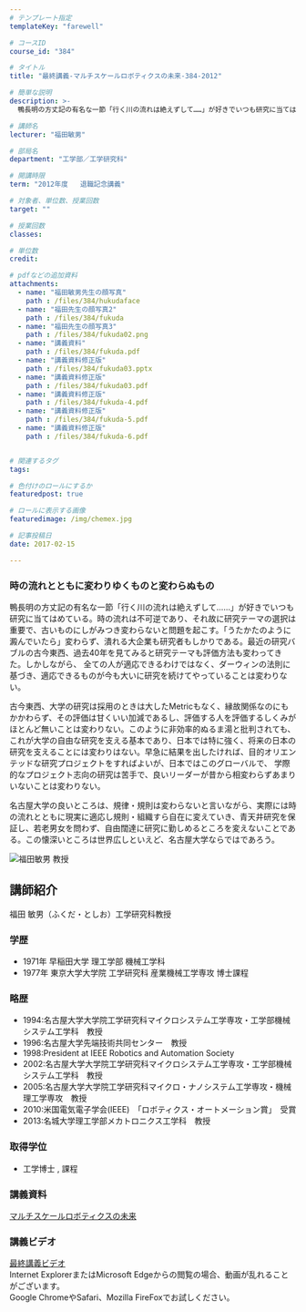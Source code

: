 ```yaml
---
# テンプレート指定
templateKey: "farewell"

# コースID
course_id: "384"

# タイトル
title: "最終講義-マルチスケールロボティクスの未来-384-2012"

# 簡単な説明
description: >-
  鴨長明の方丈記の有名な一節「行く川の流れは絶えずして……」が好きでいつも研究に当てはめている。時の流れは不可逆であり、それ故に研究テーマの選択は重要で、古いものにしがみつき変わらないと問題を起こす...

# 講師名
lecturer: "福田敏男"

# 部局名
department: "工学部／工学研究科"

# 開講時限
term: "2012年度	退職記念講義"

# 対象者、単位数、授業回数
target: ""

# 授業回数
classes: 

# 単位数
credit: 

# pdfなどの追加資料
attachments: 
  - name: "福田敏男先生の顔写真" 
    path : /files/384/hukudaface
  - name: "福田先生の顔写真2" 
    path : /files/384/fukuda
  - name: "福田先生の顔写真3" 
    path : /files/384/fukuda02.png
  - name: "講義資料" 
    path : /files/384/fukuda.pdf
  - name: "講義資料修正版" 
    path : /files/384/fukuda03.pptx
  - name: "講義資料修正版" 
    path : /files/384/fukuda03.pdf
  - name: "講義資料修正版" 
    path : /files/384/fukuda-4.pdf
  - name: "講義資料修正版" 
    path : /files/384/fukuda-5.pdf
  - name: "講義資料修正版" 
    path : /files/384/fukuda-6.pdf


# 関連するタグ
tags:

# 色付けのロールにするか
featuredpost: true

# ロールに表示する画像
featuredimage: /img/chemex.jpg

# 記事投稿日
date: 2017-02-15

---
```

### 時の流れとともに変わりゆくものと変わらぬもの

鴨長明の方丈記の有名な一節「行く川の流れは絶えずして……」が好きでいつも研究に当てはめている。時の流れは不可逆であり、それ故に研究テーマの選択は重要で、古いものにしがみつき変わらないと問題を起こす。「うたかたのように澱んでいたら」変わらず、潰れる大企業も研究者もしかりである。最近の研究バブルの古今東西、過去40年を見てみると研究テーマも評価方法も変わってきた。しかしながら、 全ての人が適応できるわけではなく、ダーウィンの法則に基づき、適応できるものが今も大いに研究を続けてやっていることは変わりない。 

古今東西、大学の研究は採用のときは大したMetricもなく、縁故関係なのにもかかわらず、その評価は甘くいい加減であるし、評価する人を評価するしくみがほとんど無いことは変わりない。このように非効率的ぬるま湯と批判されても、これが大学の自由な研究を支える基本であり、日本では特に強く、将来の日本の研究を支えることには変わりはない。早急に結果を出したければ、目的オリエンテッドな研究プロジェクトをすればよいが、日本ではこのグローバルで、 学際的なプロジェクト志向の研究は苦手で、良いリーダーが昔から相変わらずあまりいないことは変わりない。 

名古屋大学の良いところは、規律・規則は変わらないと言いながら、実際には時の流れとともに現実に適応し規則・組織すら自在に変えていき、青天井研究を保証し、若老男女を問わず、自由闊達に研究に勤しめるところを変えないことである。この懐深いところは世界広しといえど、名古屋大学ならではであろう。

![福田敏男 教授](/files/384/fukuda02.png) 
## 講師紹介

福田 敏男（ふくだ・としお）工学研究科教授 

### 学歴

  * 1971年 早稲田大学 理工学部 機械工学科
  * 1977年 東京大学大学院 工学研究科 産業機械工学専攻 博士課程

### 略歴

  * 1994:名古屋大学大学院工学研究科マイクロシステム工学専攻・工学部機械システム工学科　教授
  * 1996:名古屋大学先端技術共同センター　教授
  * 1998:President at IEEE Robotics and Automation Society
  * 2002:名古屋大学大学院工学研究科マイクロシステム工学専攻・工学部機械システム工学科　教授
  * 2005:名古屋大学大学院工学研究科マイクロ・ナノシステム工学専攻・機械理工学専攻　教授
  * 2010:米国電気電子学会(IEEE)　「ロボティクス・オートメーション賞」　受賞
  * 2013:名城大学理工学部メカトロニクス工学科　教授

### 取得学位

  * 工学博士 , 課程
### 講義資料


[マルチスケールロボティクスの未来](/files/384/fukuda-6.pdf) 

### 講義ビデオ

[最終講義ビデオ](http://nuvideo.media.nagoya-u.ac.jp/embed/c65f3949c4a3edfe78cf0c71f997b7977f599191)  
Internet ExplorerまたはMicrosoft Edgeからの閲覧の場合、動画が乱れることがございます。  
Google ChromeやSafari、Mozilla FireFoxでお試しください。